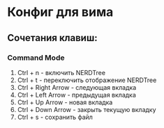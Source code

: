# Конфиг для вима

## Сочетания клавиш:
### Command Mode

1. Ctrl + n - включить NERDTree
2. Ctrl + t - переключить отображение NERDTree
3. Ctrl + Right Arrow - следующая вкладка
4. Ctrl + Left Arrow - предыдущая вкладка
5. Ctrl + Up Arrow - новая вкладка
6. Ctrl + Down Arrow - закрыть текущую вкладку
7. Ctrl + s - сохранить файл
